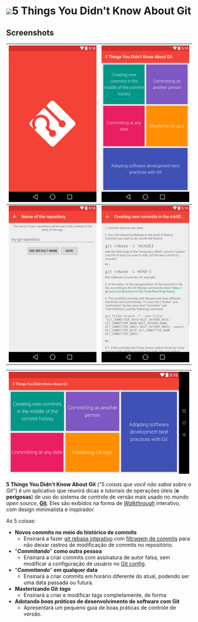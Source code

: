 <h1><img src="https://cdn.rawgit.com/gustavosotnas/5-Things-You-Didn-t-Know-About-Git/master/assets/icon/icon_5ThingsYouDidn'tKnowAboutGit.svg">5 Things You Didn't Know About Git</h1>

Screenshots
-----------
| ![1-SplashScreen](assets/screenshots/1-SplashScreen.png) | ![2-MainActivity_portrait](assets/screenshots/2-MainActivity_portrait.png) |
|----|----|
| ![4-RepositoryNameActivity](assets/screenshots/4.RepositoryNameActivity.png) | ![5.NewCommitsActivity](assets/screenshots/5.NewCommitsActivity.png) |

| ![](assets/screenshots/3-MainActivity_landscape.png) |
|----|

**5 Things You Didn't Know About Git** ("*5 coisas que você não sabia sobre o Git*") é um aplicativo que reunirá dicas e tutoriais  de operações úteis (**e perigosas**) de uso do sistema de controle de versão mais usado no mundo *open source*, [**Git**](https://git-scm.com). Eles são exibidos na forma de *[Walkthrough](http://ui-patterns.com/patterns/Tour)* interativo, com design minimalista e inspirador.

As 5 coisas:

* **Novos commits no meio do histórico de commits**
	- Ensinará a fazer [git rebase interativo](https://git-scm.com/book/en/v2/Git-Tools-Rewriting-History) com [filtragem de commits](https://git-scm.com/docs/git-filter-branch) para não deixar rastros de modificação de commits no repositório.
* "***Commitando***" **como outra pessoa**
	- Ensinará a criar commits com assinatura de autor falsa, sem modificar a configuração de usuário no [Git config](https://git-scm.com/book/en/v2/Customizing-Git-Git-Configuration).
* "***Commitando***" **em qualquer data**
	- Ensinará a criar commits em horário diferente do atual, podendo ser uma data passada ou futura.
* **Masterizando Git** ***tags***
	- Ensinará a criar e modificar tags completamente, de forma
* **Adotando *boas práticas* de desenvolvimento de software com Git**
	- Apresentará um pequeno guia de boas práticas de controle de versão.
